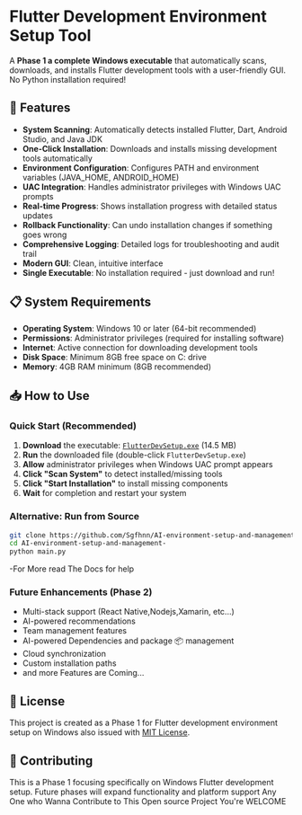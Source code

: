 # Flutter Development Environment Setup Tool

A **Phase 1 a complete Windows executable** that automatically scans, downloads, and installs Flutter development tools with a user-friendly GUI. No Python installation required!

## 🚀 Features

- **System Scanning**: Automatically detects installed Flutter, Dart, Android Studio, and Java JDK
- **One-Click Installation**: Downloads and installs missing development tools automatically
- **Environment Configuration**: Configures PATH and environment variables (JAVA_HOME, ANDROID_HOME)
- **UAC Integration**: Handles administrator privileges with Windows UAC prompts
- **Real-time Progress**: Shows installation progress with detailed status updates
- **Rollback Functionality**: Can undo installation changes if something goes wrong
- **Comprehensive Logging**: Detailed logs for troubleshooting and audit trail
- **Modern GUI**: Clean, intuitive interface
- **Single Executable**: No installation required - just download and run!

## 📋 System Requirements

- **Operating System**: Windows 10 or later (64-bit recommended)
- **Permissions**: Administrator privileges (required for installing software)
- **Internet**: Active connection for downloading development tools
- **Disk Space**: Minimum 8GB free space on C: drive
- **Memory**: 4GB RAM minimum (8GB recommended)

## 📥 How to Use

### Quick Start (Recommended)
1. **Download** the executable: [`FlutterDevSetup.exe`](dist/FlutterDevSetup.exe) (14.5 MB)
2. **Run** the downloaded file (double-click `FlutterDevSetup.exe`)
3. **Allow** administrator privileges when Windows UAC prompt appears
4. **Click "Scan System"** to detect installed/missing tools
5. **Click "Start Installation"** to install missing components
6. **Wait** for completion and restart your system

### Alternative: Run from Source
```bash
git clone https://github.com/Sgfhnn/AI-environment-setup-and-management-.git
cd AI-environment-setup-and-management-
python main.py
```

-For More read The Docs for help

### Future Enhancements (Phase 2)
- Multi-stack support (React Native,Nodejs,Xamarin, etc...)
- AI-powered recommendations
- Team management features
- AI-powered Dependencies and package 📦 management
- Cloud synchronization
- Custom installation paths
- and more Features are Coming...

## 📄 License

This project is created as a Phase 1 for Flutter development environment setup on Windows also issued with [MIT License](LICENSE).

## 🤝 Contributing

This is a Phase 1 focusing specifically on Windows Flutter development setup. Future phases will expand functionality and platform support Any One who Wanna Contribute to This Open source Project You're WELCOME
